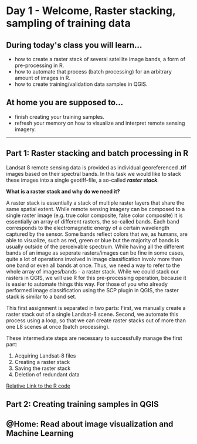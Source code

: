 # Day 1 - Welcome, Raster stacking, sampling of training data

## During today's class you will learn... 

  - how to create a raster stack of several satellite image bands, a form of pre-processing in R.
  - how to automate that process (batch processing) for an arbitrary amount of images in R.
  - how to create training/validation data samples in QGIS. 

## At home you are supposed to...
  - finish creating your training samples.
  - refresh your memory on how to visualize and interpret remote sensing imagery.

---
  
## Part 1: Raster stacking and batch processing in R
Landsat 8 remote sensing data is provided as individual georeferenced **.tif** images based on their spectral bands. In this task we would like to stack these images into a single geotiff-file, a so-called **_raster stack_**.  

**What is a raster stack and why do we need it?**

A raster stack is essentially a stack of multiple raster layers that share the same spatial extent. While remote sensing imagery can be composed to a single raster image (e.g. true color composite, false color composite) it is essentially an array of different rasters, the so-called bands. Each band corresponds to the electromagnetic energy of a certain wavelength captured by the sensor. Some bands reflect colors that we, as humans, are able to visualize, such as red, green or blue but the majority of bands is usually outside of the perceivable spectrum. While having all the different bands of an image as seperate rasters/images can be fine in some cases, quite a lot of operations involved in image classification involv more than one band or even all bands at once. Thus, we need a way to refer to the whole array of images/bands - a raster stack. While we could stack our rasters in QGIS, we will use R for this pre-processing operation, because it is easier to automate things this way. For those of you who already performed image classification using the SCP plugin in QGIS, the raster stack is similar to a band set.


This first assignment is separated in two parts:
First, we manually create a raster stack out of a single Landsat-8 scene.
Second, we automate this process using a loop, so that we can create raster stacks out of more than one L8 scenes at once (batch processing).

These intermediate steps are necessary to successfully manage the first part:
1.	Acquiring Landsat-8 files 
2.	Creating a raster stack 
3.	Saving the raster stack 
4.	Deletion of redundant data

[Relative Link to the R code](day-1/p1_raster_stacking.R)

## Part 2: Creating training samples in QGIS
## @Home: Read about image visualization and Machine Learning
